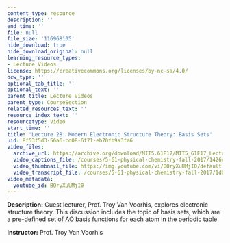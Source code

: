 ```yaml
---
content_type: resource
description: ''
end_time: ''
file: null
file_size: '116968105'
hide_download: true
hide_download_original: null
learning_resource_types:
- Lecture Videos
license: https://creativecommons.org/licenses/by-nc-sa/4.0/
ocw_type: ''
optional_tab_title: ''
optional_text: ''
parent_title: Lecture Videos
parent_type: CourseSection
related_resources_text: ''
resource_index_text: ''
resourcetype: Video
start_time: ''
title: 'Lecture 28: Modern Electronic Structure Theory: Basis Sets'
uid: 8f53f5d3-56a6-cd08-6f71-eb70fb9a3fa6
video_files:
  archive_url: https://archive.org/download/MIT5.61F17/MIT5_61F17_Lecture_28_300k.mp4
  video_captions_file: /courses/5-61-physical-chemistry-fall-2017/1426cdbd64a750088f6055779119455f_BOryXuUMjI0.vtt
  video_thumbnail_file: https://img.youtube.com/vi/BOryXuUMjI0/default.jpg
  video_transcript_file: /courses/5-61-physical-chemistry-fall-2017/1d6c7f9004287ee7f1b49b50010a8a5a_BOryXuUMjI0.pdf
video_metadata:
  youtube_id: BOryXuUMjI0
---
```


**Description:** Guest lecturer, Prof. Troy Van Voorhis, explores electronic structure theory. This discussion includes the topic of basis sets, which are a pre-defined set of AO basis functions for each atom in the periodic table.

**Instructor:** Prof. Troy Van Voorhis

